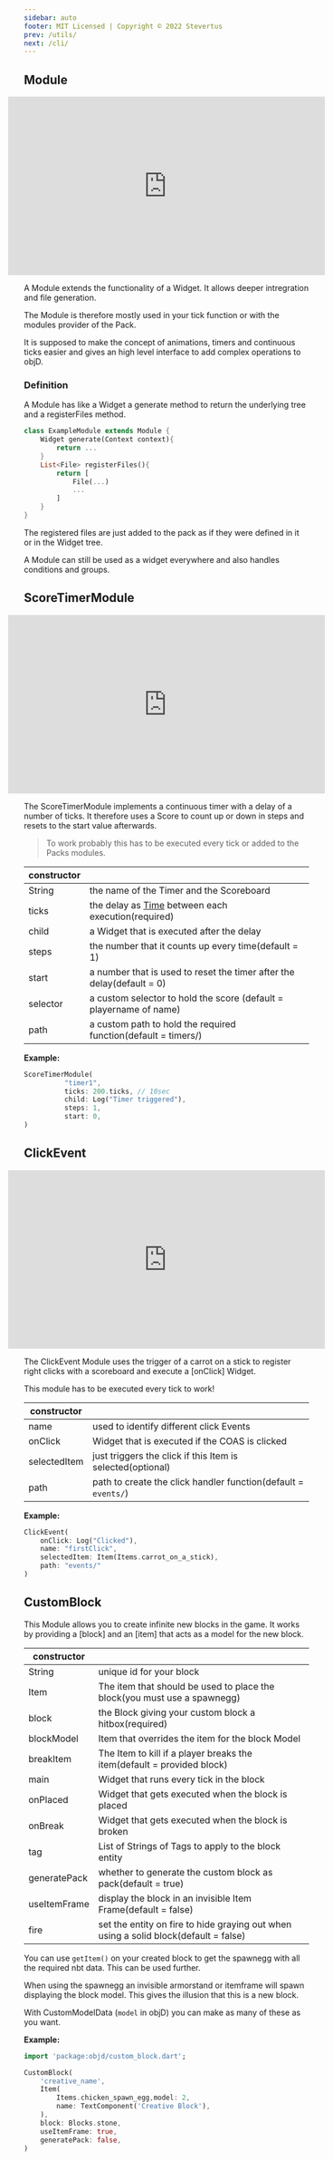 ```yaml
---
sidebar: auto
footer: MIT Licensed | Copyright © 2022 Stevertus
prev: /utils/
next: /cli/
---
```


## Module

<iframe width="560" height="315" style="margin: 0 calc(50% - 280px)" src="https://www.youtube-nocookie.com/embed/XgJ74JBXoco" frameborder="0" allow="accelerometer; autoplay; encrypted-media; gyroscope; picture-in-picture" allowfullscreen></iframe>

A Module extends the functionality of a Widget. It allows deeper intregration and file generation.

The Module is therefore mostly used in your tick function or with the modules provider of the Pack.

It is supposed to make the concept of animations, timers and continuous ticks easier and gives an high level interface to add complex operations to objD.

### Definition

A Module has like a Widget a generate method to return the underlying tree and a registerFiles method.

```dart
class ExampleModule extends Module {
	Widget generate(Context context){
		return ...
	}
	List<File> registerFiles(){
		return [
			File(...)
			...
		]
	}
}
```

The registered files are just added to the pack as if they were defined in it or in the Widget tree.

A Module can still be used as a widget everywhere and also handles conditions and groups.

## ScoreTimerModule

<iframe width="560" height="315" style="margin: 0 calc(50% - 280px)" src="https://www.youtube-nocookie.com/embed/fAV0w1JZ7WE" frameborder="0" allow="accelerometer; autoplay; encrypted-media; gyroscope; picture-in-picture" allowfullscreen></iframe>

The ScoreTimerModule implements a continuous timer with a delay of a number of ticks. It therefore uses a Score to count up or down in steps and resets to the start value afterwards.

> To work probably this has to be executed every tick or added to the Packs modules.

| constructor |                                                                       |
| ----------- | --------------------------------------------------------------------- |
| String      | the name of the Timer and the Scoreboard                              |
| ticks       | the delay as [Time](/basics/time) between each execution(required)    |
| child       | a Widget that is executed after the delay                             |
| steps       | the number that it counts up every time(default = 1)                  |
| start       | a number that is used to reset the timer after the delay(default = 0) |
| selector    | a custom selector to hold the score (default = playername of name)    |
| path        | a custom path to hold the required function(default = timers/)        |

**Example:**

```dart
ScoreTimerModule(
          "timer1",
          ticks: 200.ticks, // 10sec
          child: Log("Timer triggered"),
          steps: 1,
          start: 0,
)
```

[//]: # "modules/click_event"

## ClickEvent

<iframe width="560" height="315" style="margin: 0 calc(50% - 280px)" src="https://www.youtube-nocookie.com/embed/KpdIrlhxdhk" frameborder="0" allow="accelerometer; autoplay; encrypted-media; gyroscope; picture-in-picture" allowfullscreen></iframe>

The ClickEvent Module uses the trigger of a carrot on a stick to register right clicks with a scoreboard and execute a [onClick] Widget.

This module has to be executed every tick to work!

| constructor  |                                                                |
| ------------ | -------------------------------------------------------------- |
| name         | used to identify different click Events                        |
| onClick      | Widget that is executed if the COAS is clicked                 |
| selectedItem | just triggers the click if this Item is selected(optional)     |
| path         | path to create the click handler function(default = `events/`) |

**Example:**

```dart
ClickEvent(
	onClick: Log("Clicked"),
	name: "firstClick",
	selectedItem: Item(Items.carrot_on_a_stick),
	path: "events/"
)
```

## CustomBlock

This Module allows you to create infinite new blocks in the game. It works by providing a [block] and an [item] that acts as a model for the new block.

| constructor  |                                                                                      |
| ------------ | ------------------------------------------------------------------------------------ |
| String       | unique id for your block                                                             |
| Item         | The item that should be used to place the block(you must use a spawnegg)             |
| block        | the Block giving your custom block a hitbox(required)                                |
| blockModel   | Item that overrides the item for the block Model                                     |
| breakItem    | The Item to kill if a player breaks the item(default = provided block)               |
| main         | Widget that runs every tick in the block                                             |
| onPlaced     | Widget that gets executed when the block is placed                                   |
| onBreak      | Widget that gets executed when the block is broken                                   |
| tag          | List of Strings of Tags to apply to the block entity                                 |
| generatePack | whether to generate the custom block as pack(default = true)                         |
| useItemFrame | display the block in an invisible Item Frame(default = false)                        |
| fire         | set the entity on fire to hide graying out when using a solid block(default = false) |

You can use `getItem()` on your created block to get the spawnegg with all the required nbt data. This can be used further.

When using the spawnegg an invisible armorstand or itemframe will spawn displaying the block model. This gives the illusion that this is a new block.

With CustomModelData (`model` in objD) you can make as many of these as you want.

**Example:**

```dart
import 'package:objd/custom_block.dart';

CustomBlock(
	'creative_name',
	Item(
		Items.chicken_spawn_egg,model: 2,
		name: TextComponent('Creative Block'),
	),
	block: Blocks.stone,
	useItemFrame: true,
	generatePack: false,
)
```
